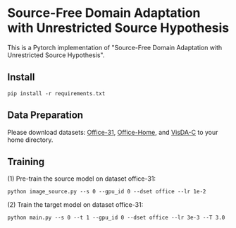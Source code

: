 # Source-Free Domain Adaptation with Unrestricted Source Hypothesis


This is a Pytorch implementation of "Source-Free Domain Adaptation with Unrestricted
Source Hypothesis".


## Install

`pip install -r requirements.txt`


## Data Preparation

Please download datasets: [Office-31](https://faculty.cc.gatech.edu/~judy/domainadapt/), [Office-Home](https://www.hemanthdv.org/officeHomeDataset.html), and [VisDA-C](http://ai.bu.edu/visda-2017/) to your home directory.

## Training
(1) Pre-train the source model on dataset office-31:

`python image_source.py --s 0 --gpu_id 0 --dset office --lr 1e-2
`

(2) Train the target model on dataset office-31:

`python main.py --s 0 --t 1 --gpu_id 0 --dset office --lr 3e-3 --T 3.0
`
